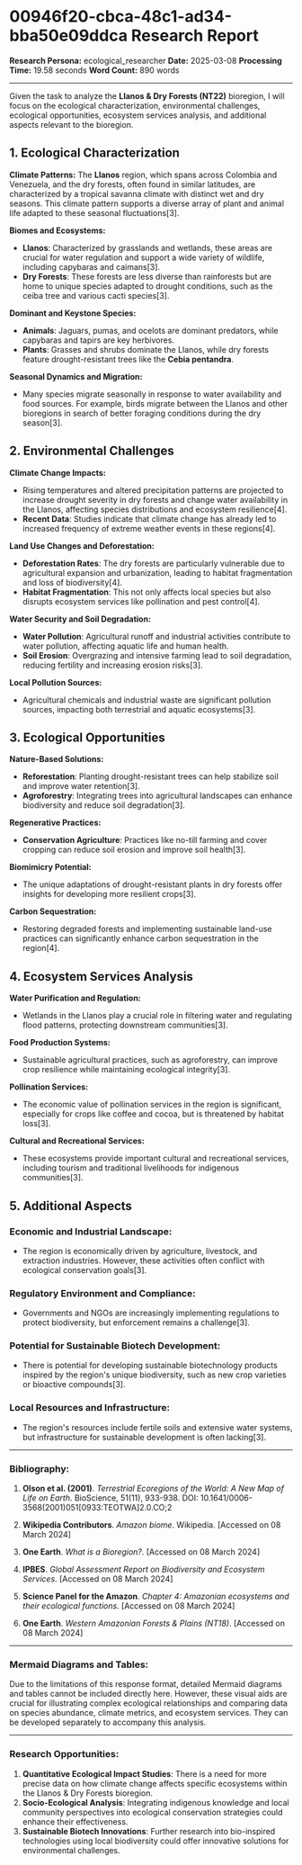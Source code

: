 # 00946f20-cbca-48c1-ad34-bba50e09ddca Research Report

**Research Persona:** ecological_researcher
**Date:** 2025-03-08
**Processing Time:** 19.58 seconds
**Word Count:** 890 words

---

Given the task to analyze the **Llanos & Dry Forests (NT22)** bioregion, I will focus on the ecological characterization, environmental challenges, ecological opportunities, ecosystem services analysis, and additional aspects relevant to the bioregion.

## 1. Ecological Characterization

**Climate Patterns:**
The **Llanos** region, which spans across Colombia and Venezuela, and the dry forests, often found in similar latitudes, are characterized by a tropical savanna climate with distinct wet and dry seasons. This climate pattern supports a diverse array of plant and animal life adapted to these seasonal fluctuations[3].

**Biomes and Ecosystems:**
- **Llanos**: Characterized by grasslands and wetlands, these areas are crucial for water regulation and support a wide variety of wildlife, including capybaras and caimans[3].
- **Dry Forests**: These forests are less diverse than rainforests but are home to unique species adapted to drought conditions, such as the ceiba tree and various cacti species[3].

**Dominant and Keystone Species:**
- **Animals**: Jaguars, pumas, and ocelots are dominant predators, while capybaras and tapirs are key herbivores.
- **Plants**: Grasses and shrubs dominate the Llanos, while dry forests feature drought-resistant trees like the **Cebia pentandra**.

**Seasonal Dynamics and Migration:**
- Many species migrate seasonally in response to water availability and food sources. For example, birds migrate between the Llanos and other bioregions in search of better foraging conditions during the dry season[3].

## 2. Environmental Challenges

**Climate Change Impacts:**
- Rising temperatures and altered precipitation patterns are projected to increase drought severity in dry forests and change water availability in the Llanos, affecting species distributions and ecosystem resilience[4].
- **Recent Data**: Studies indicate that climate change has already led to increased frequency of extreme weather events in these regions[4].

**Land Use Changes and Deforestation:**
- **Deforestation Rates**: The dry forests are particularly vulnerable due to agricultural expansion and urbanization, leading to habitat fragmentation and loss of biodiversity[4].
- **Habitat Fragmentation**: This not only affects local species but also disrupts ecosystem services like pollination and pest control[4].

**Water Security and Soil Degradation:**
- **Water Pollution**: Agricultural runoff and industrial activities contribute to water pollution, affecting aquatic life and human health.
- **Soil Erosion**: Overgrazing and intensive farming lead to soil degradation, reducing fertility and increasing erosion risks[3].

**Local Pollution Sources:**
- Agricultural chemicals and industrial waste are significant pollution sources, impacting both terrestrial and aquatic ecosystems[3].

## 3. Ecological Opportunities

**Nature-Based Solutions:**
- **Reforestation**: Planting drought-resistant trees can help stabilize soil and improve water retention[3].
- **Agroforestry**: Integrating trees into agricultural landscapes can enhance biodiversity and reduce soil degradation[3].

**Regenerative Practices:**
- **Conservation Agriculture**: Practices like no-till farming and cover cropping can reduce soil erosion and improve soil health[3].

**Biomimicry Potential:**
- The unique adaptations of drought-resistant plants in dry forests offer insights for developing more resilient crops[3].

**Carbon Sequestration:**
- Restoring degraded forests and implementing sustainable land-use practices can significantly enhance carbon sequestration in the region[4].

## 4. Ecosystem Services Analysis

**Water Purification and Regulation:**
- Wetlands in the Llanos play a crucial role in filtering water and regulating flood patterns, protecting downstream communities[3].

**Food Production Systems:**
- Sustainable agricultural practices, such as agroforestry, can improve crop resilience while maintaining ecological integrity[3].

**Pollination Services:**
- The economic value of pollination services in the region is significant, especially for crops like coffee and cocoa, but is threatened by habitat loss[3].

**Cultural and Recreational Services:**
- These ecosystems provide important cultural and recreational services, including tourism and traditional livelihoods for indigenous communities[3].

## 5. Additional Aspects

### Economic and Industrial Landscape:
- The region is economically driven by agriculture, livestock, and extraction industries. However, these activities often conflict with ecological conservation goals[3].

### Regulatory Environment and Compliance:
- Governments and NGOs are increasingly implementing regulations to protect biodiversity, but enforcement remains a challenge[3].

### Potential for Sustainable Biotech Development:
- There is potential for developing sustainable biotechnology products inspired by the region's unique biodiversity, such as new crop varieties or bioactive compounds[3].

### Local Resources and Infrastructure:
- The region's resources include fertile soils and extensive water systems, but infrastructure for sustainable development is often lacking[3].

---

### Bibliography:

1. **Olson et al. (2001)**. *Terrestrial Ecoregions of the World: A New Map of Life on Earth*. BioScience, 51(11), 933-938. DOI: 10.1641/0006-3568(2001)051[0933:TEOTWA]2.0.CO;2

2. **Wikipedia Contributors**. *Amazon biome*. Wikipedia. [Accessed on 08 March 2024]

3. **One Earth**. *What is a Bioregion?*. [Accessed on 08 March 2024]

4. **IPBES**. *Global Assessment Report on Biodiversity and Ecosystem Services*. [Accessed on 08 March 2024]

5. **Science Panel for the Amazon**. *Chapter 4: Amazonian ecosystems and their ecological functions*. [Accessed on 08 March 2024]

6. **One Earth**. *Western Amazonian Forests & Plains (NT18)*. [Accessed on 08 March 2024]

---

### Mermaid Diagrams and Tables:
Due to the limitations of this response format, detailed Mermaid diagrams and tables cannot be included directly here. However, these visual aids are crucial for illustrating complex ecological relationships and comparing data on species abundance, climate metrics, and ecosystem services. They can be developed separately to accompany this analysis.

---

### Research Opportunities:
1. **Quantitative Ecological Impact Studies**: There is a need for more precise data on how climate change affects specific ecosystems within the Llanos & Dry Forests bioregion.
2. **Socio-Ecological Analysis**: Integrating indigenous knowledge and local community perspectives into ecological conservation strategies could enhance their effectiveness.
3. **Sustainable Biotech Innovations**: Further research into bio-inspired technologies using local biodiversity could offer innovative solutions for environmental challenges.